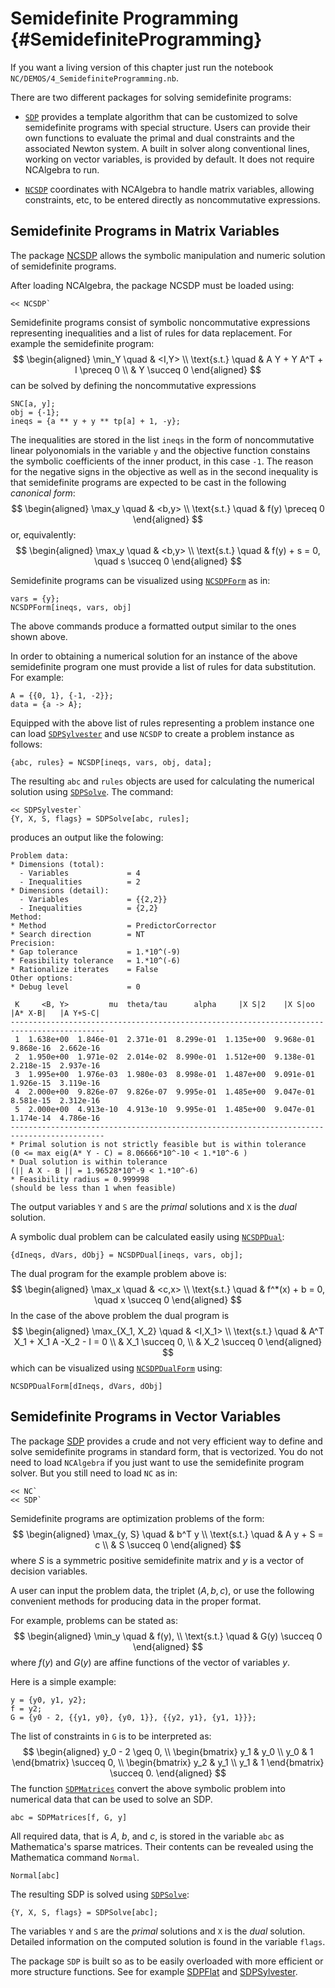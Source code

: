 # Semidefinite Programming {#SemidefiniteProgramming}

If you want a living version of this chapter just run the notebook
`NC/DEMOS/4_SemidefiniteProgramming.nb`.

There are two different packages for solving semidefinite programs:

* [`SDP`](#PackageSDP) provides a template algorithm that can be
  customized to solve semidefinite programs with special
  structure. Users can provide their own functions to evaluate the
  primal and dual constraints and the associated Newton system. A
  built in solver along conventional lines, working on vector
  variables, is provided by default. It does not require NCAlgebra to
  run.

* [`NCSDP`](#PackageNCSDP) coordinates with NCAlgebra to handle matrix
  variables, allowing constraints, etc, to be entered directly as
  noncommutative expressions.


## Semidefinite Programs in Matrix Variables

The package [NCSDP](#PackageNCSDP) allows the symbolic manipulation
and numeric solution of semidefinite programs.

After loading NCAlgebra, the package NCSDP must be loaded using:

    << NCSDP`

Semidefinite programs consist of symbolic noncommutative expressions
representing inequalities and a list of rules for data
replacement. For example the semidefinite program:
$$
\begin{aligned}
\min_Y \quad & <I,Y> \\
\text{s.t.} \quad & A Y + Y A^T + I \preceq 0 \\
            & Y \succeq 0
\end{aligned}
$$
can be solved by defining the noncommutative expressions

    SNC[a, y];
    obj = {-1};
    ineqs = {a ** y + y ** tp[a] + 1, -y};

The inequalities are stored in the list `ineqs` in the form of
noncommutative linear polyonomials in the variable `y` and the
objective function constains the symbolic coefficients of the inner
product, in this case `-1`. The reason for the negative signs in the
objective as well as in the second inequality is that semidefinite
programs are expected to be cast in the following *canonical form*: 
$$
\begin{aligned} 
  \max_y \quad & <b,y> \\ 
  \text{s.t.} \quad & f(y) \preceq 0 
\end{aligned}
$$
or, equivalently:
$$
\begin{aligned} 
  \max_y \quad & <b,y> \\ 
  \text{s.t.} \quad & f(y) + s = 0, \quad s \succeq 0
\end{aligned}
$$

Semidefinite programs can be visualized using
[`NCSDPForm`](#NCSDPForm) as in:

    vars = {y};
    NCSDPForm[ineqs, vars, obj]

The above commands produce a formatted output similar to the ones
shown above.

In order to obtaining a numerical solution for an instance of the
above semidefinite program one must provide a list of rules for data
substitution. For example:

    A = {{0, 1}, {-1, -2}};
    data = {a -> A};

Equipped with the above list of rules representing a problem instance
one can load [`SDPSylvester`](#PackageSDPSylvester) and use `NCSDP` to create
a problem instance as follows:

    {abc, rules} = NCSDP[ineqs, vars, obj, data];

The resulting `abc` and `rules` objects are used for calculating the
numerical solution using [`SDPSolve`](#SDPSolve). The command:

    << SDPSylvester`
    {Y, X, S, flags} = SDPSolve[abc, rules];
	
produces an output like the folowing:

	Problem data:
	* Dimensions (total):
      - Variables             = 4
	  - Inequalities          = 2
	* Dimensions (detail):
	  - Variables             = {{2,2}}
	  - Inequalities          = {2,2}
	Method:
	* Method                  = PredictorCorrector
	* Search direction        = NT
	Precision:
	* Gap tolerance           = 1.*10^(-9)
	* Feasibility tolerance   = 1.*10^(-6)
	* Rationalize iterates    = False
	Other options:
	* Debug level             = 0
	
	 K     <B, Y>         mu  theta/tau      alpha     |X S|2    |X S|oo  |A* X-B|   |A Y+S-C|
	-------------------------------------------------------------------------------------------
	 1  1.638e+00  1.846e-01  2.371e-01  8.299e-01  1.135e+00  9.968e-01  9.868e-16  2.662e-16
	 2  1.950e+00  1.971e-02  2.014e-02  8.990e-01  1.512e+00  9.138e-01  2.218e-15  2.937e-16
	 3  1.995e+00  1.976e-03  1.980e-03  8.998e-01  1.487e+00  9.091e-01  1.926e-15  3.119e-16
	 4  2.000e+00  9.826e-07  9.826e-07  9.995e-01  1.485e+00  9.047e-01  8.581e-15  2.312e-16
	 5  2.000e+00  4.913e-10  4.913e-10  9.995e-01  1.485e+00  9.047e-01  1.174e-14  4.786e-16
	-------------------------------------------------------------------------------------------
	* Primal solution is not strictly feasible but is within tolerance
	(0 <= max eig(A* Y - C) = 8.06666*10^-10 < 1.*10^-6 )
	* Dual solution is within tolerance
	(|| A X - B || = 1.96528*10^-9 < 1.*10^-6)
	* Feasibility radius = 0.999998
	(should be less than 1 when feasible)
  
The output variables `Y` and `S` are the *primal* solutions and `X` is
the *dual* solution.

A symbolic dual problem can be calculated easily using
[`NCSDPDual`](#NCSDPDual):
	
    {dIneqs, dVars, dObj} = NCSDPDual[ineqs, vars, obj];

The dual program for the example problem above is:
$$
\begin{aligned} 
  \max_x \quad & <c,x> \\ 
  \text{s.t.} \quad & f^*(x) + b = 0, \quad x \succeq 0
\end{aligned}
$$
In the case of the above problem the dual program is
$$
\begin{aligned}
\max_{X_1, X_2} \quad & <I,X_1> \\
\text{s.t.} \quad & A^T X_1 + X_1 A -X_2 - I = 0 \\
            & X_1 \succeq 0, \\
	    & X_2 \succeq 0
\end{aligned}
$$
which can be visualized using [`NCSDPDualForm`](#NCSDPDualForm) using:

    NCSDPDualForm[dIneqs, dVars, dObj]

## Semidefinite Programs in Vector Variables

The package [SDP](#PackageSDP) provides a crude and not very efficient
way to define and solve semidefinite programs in standard form, that
is vectorized. You do not need to load `NCAlgebra` if you just want to
use the semidefinite program solver. But you still need to load `NC`
as in:

    << NC`
    << SDP`

Semidefinite programs are optimization problems of the form:
$$
\begin{aligned}
  \max_{y, S} \quad & b^T y \\
  \text{s.t.} \quad & A y + S = c \\
                    & S \succeq 0
\end{aligned}
$$
where $S$ is a symmetric positive semidefinite matrix and $y$ is a
vector of decision variables.

A user can input the problem data, the triplet $(A, b, c)$, or use the
following convenient methods for producing data in the proper format. 

For example, problems can be stated as:
$$
\begin{aligned} 
  \min_y \quad & f(y), \\
  \text{s.t.} \quad & G(y) \succeq 0
\end{aligned}
$$
where $f(y)$ and $G(y)$ are affine functions of the vector
of variables $y$.

Here is a simple example:

    y = {y0, y1, y2};
    f = y2;
    G = {y0 - 2, {{y1, y0}, {y0, 1}}, {{y2, y1}, {y1, 1}}};

The list of constraints in `G` is to be interpreted as:
$$
\begin{aligned} 
  y_0 - 2 \geq 0, \\
  \begin{bmatrix} y_1 & y_0 \\ y_0 & 1 \end{bmatrix} \succeq 0, \\
  \begin{bmatrix} y_2 & y_1 \\ y_1 & 1 \end{bmatrix} \succeq 0.
\end{aligned}
$$
The function [`SDPMatrices`](#SDPMatrices) convert the above symbolic
problem into numerical data that can be used to solve an SDP.

    abc = SDPMatrices[f, G, y]

All required data, that is $A$, $b$, and $c$, is stored in the
variable `abc` as Mathematica's sparse matrices. Their contents can be
revealed using the Mathematica command `Normal`.

    Normal[abc]

The resulting SDP is solved using [`SDPSolve`](#SDPSolve):

    {Y, X, S, flags} = SDPSolve[abc];

The variables `Y` and `S` are the *primal* solutions and `X` is the
*dual* solution. Detailed information on the computed solution is
found in the variable `flags`.

The package `SDP` is built so as to be easily overloaded with more
efficient or more structure functions. See for example
[SDPFlat](#PackageSDPFlat) and [SDPSylvester](#PackageSDPSylvester).
